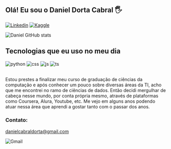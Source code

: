 ## Olá! Eu sou o Daniel Dorta Cabral 🖐️

[![Linkedin](https://img.shields.io/badge/LinkedIn-0077B5?style=for-the-badge&logo=linkedin&logoColor=white)](https://www.linkedin.com/in/daniel-dorta-cabral-480443162/)
[![Kaggle](https://img.shields.io/badge/Kaggle-20BEFF?style=for-the-badge&logo=Kaggle&logoColor=white)](https://www.kaggle.com/danieldortacabral)

![Daniel GitHub stats](https://github-readme-stats.vercel.app/api?username=danieldorta&show_icons=true&theme=dracula&count_private=true)

## Tecnologias que eu uso no meu dia

<div style="display: inline_block">
  <img align="center" alt="python" src="https://img.shields.io/badge/Python-3776AB?style=for-the-badge&logo=python&logoColor=white" />
  <img align="center" alt="css" src="https://img.shields.io/badge/MySQL-00000F?style=for-the-badge&logo=mysql&logoColor=white" />
  <img align="center" alt="js" src="https://img.shields.io/badge/Microsoft%20SQL%20Server-CC2927?style=for-the-badge&logo=microsoft%20sql%20server&logoColor=white" />
  <img align="center" alt="ts" src="https://img.shields.io/badge/Made%20with-Jupyter-orange?style=for-the-badge&logo=Jupyter" />
</div><br/>

Estou prestes a finalizar meu curso de graduação de ciências da computação e após conhecer um pouco sobre diversas áreas da TI, acho que me encontrei no ramo de ciências de dados. Então decidi mergulhar de cabeça nesse mundo, por conta própria mesmo, através de plataformas como Coursera, Alura, Youtube, etc. Me vejo em alguns anos podendo atuar nessa área que aprendi a gostar tanto com o passar dos anos.

### Contato:
danielcabraldorta@gmail.com

![Gmail](https://img.shields.io/badge/Gmail-D14836?style=for-the-badge&logo=gmail&logoColor=white)

